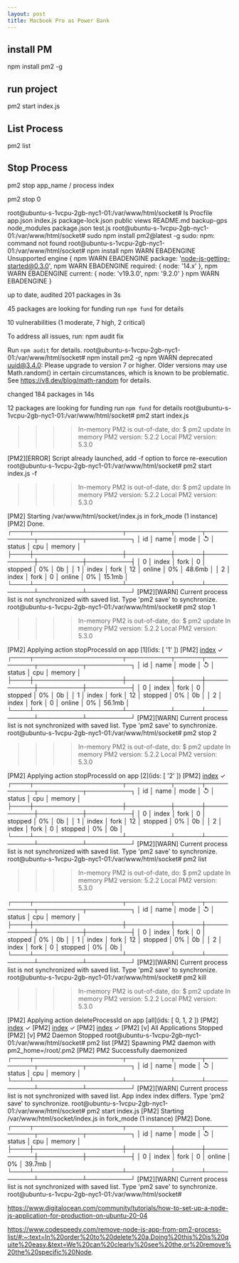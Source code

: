 ```yaml
---
layout: post
title: Macbook Pro as Power Bank
---
```


## install PM 

 npm install pm2 -g


## run project 

 pm2 start index.js



## List Process

pm2 list


## Stop Process 

pm2 stop app_name / process index

pm2 stop 0


root@ubuntu-s-1vcpu-2gb-nyc1-01:/var/www/html/socket# ls
Procfile   app.json    index.js      package-lock.json  public   views
README.md  backup-gps  node_modules  package.json       test.js
root@ubuntu-s-1vcpu-2gb-nyc1-01:/var/www/html/socket# sudo npm install pm2@latest -g
sudo: npm: command not found
root@ubuntu-s-1vcpu-2gb-nyc1-01:/var/www/html/socket# npm install
npm WARN EBADENGINE Unsupported engine {
npm WARN EBADENGINE   package: 'node-js-getting-started@0.3.0',
npm WARN EBADENGINE   required: { node: '14.x' },
npm WARN EBADENGINE   current: { node: 'v19.3.0', npm: '9.2.0' }
npm WARN EBADENGINE }

up to date, audited 201 packages in 3s

45 packages are looking for funding
  run `npm fund` for details

10 vulnerabilities (1 moderate, 7 high, 2 critical)

To address all issues, run:
  npm audit fix

Run `npm audit` for details.
root@ubuntu-s-1vcpu-2gb-nyc1-01:/var/www/html/socket# npm install pm2 -g
npm WARN deprecated uuid@3.4.0: Please upgrade  to version 7 or higher.  Older versions may use Math.random() in certain circumstances, which is known to be problematic.  See https://v8.dev/blog/math-random for details.

changed 184 packages in 14s

12 packages are looking for funding
  run `npm fund` for details
root@ubuntu-s-1vcpu-2gb-nyc1-01:/var/www/html/socket# pm2 start index.js

>>>> In-memory PM2 is out-of-date, do:
>>>> $ pm2 update
In memory PM2 version: 5.2.2
Local PM2 version: 5.3.0

[PM2][ERROR] Script already launched, add -f option to force re-execution
root@ubuntu-s-1vcpu-2gb-nyc1-01:/var/www/html/socket# pm2 start index.js -f

>>>> In-memory PM2 is out-of-date, do:
>>>> $ pm2 update
In memory PM2 version: 5.2.2
Local PM2 version: 5.3.0

[PM2] Starting /var/www/html/socket/index.js in fork_mode (1 instance)
[PM2] Done.
┌────┬────────────────────┬──────────┬──────┬───────────┬──────────┬──────────┐
│ id │ name               │ mode     │ ↺    │ status    │ cpu      │ memory   │
├────┼────────────────────┼──────────┼──────┼───────────┼──────────┼──────────┤
│ 0  │ index              │ fork     │ 0    │ stopped   │ 0%       │ 0b       │
│ 1  │ index              │ fork     │ 12   │ online    │ 0%       │ 48.6mb   │
│ 2  │ index              │ fork     │ 0    │ online    │ 0%       │ 15.1mb   │
└────┴────────────────────┴──────────┴──────┴───────────┴──────────┴──────────┘
[PM2][WARN] Current process list is not synchronized with saved list. Type 'pm2 save' to synchronize.
root@ubuntu-s-1vcpu-2gb-nyc1-01:/var/www/html/socket# pm2 stop 1

>>>> In-memory PM2 is out-of-date, do:
>>>> $ pm2 update
In memory PM2 version: 5.2.2
Local PM2 version: 5.3.0

[PM2] Applying action stopProcessId on app [1](ids: [ '1' ])
[PM2] [index](1) ✓
┌────┬────────────────────┬──────────┬──────┬───────────┬──────────┬──────────┐
│ id │ name               │ mode     │ ↺    │ status    │ cpu      │ memory   │
├────┼────────────────────┼──────────┼──────┼───────────┼──────────┼──────────┤
│ 0  │ index              │ fork     │ 0    │ stopped   │ 0%       │ 0b       │
│ 1  │ index              │ fork     │ 12   │ stopped   │ 0%       │ 0b       │
│ 2  │ index              │ fork     │ 0    │ online    │ 0%       │ 56.1mb   │
└────┴────────────────────┴──────────┴──────┴───────────┴──────────┴──────────┘
[PM2][WARN] Current process list is not synchronized with saved list. Type 'pm2 save' to synchronize.
root@ubuntu-s-1vcpu-2gb-nyc1-01:/var/www/html/socket# pm2 stop 2

>>>> In-memory PM2 is out-of-date, do:
>>>> $ pm2 update
In memory PM2 version: 5.2.2
Local PM2 version: 5.3.0

[PM2] Applying action stopProcessId on app [2](ids: [ '2' ])
[PM2] [index](2) ✓
┌────┬────────────────────┬──────────┬──────┬───────────┬──────────┬──────────┐
│ id │ name               │ mode     │ ↺    │ status    │ cpu      │ memory   │
├────┼────────────────────┼──────────┼──────┼───────────┼──────────┼──────────┤
│ 0  │ index              │ fork     │ 0    │ stopped   │ 0%       │ 0b       │
│ 1  │ index              │ fork     │ 12   │ stopped   │ 0%       │ 0b       │
│ 2  │ index              │ fork     │ 0    │ stopped   │ 0%       │ 0b       │
└────┴────────────────────┴──────────┴──────┴───────────┴──────────┴──────────┘
[PM2][WARN] Current process list is not synchronized with saved list. Type 'pm2 save' to synchronize.
root@ubuntu-s-1vcpu-2gb-nyc1-01:/var/www/html/socket# pm2 list

>>>> In-memory PM2 is out-of-date, do:
>>>> $ pm2 update
In memory PM2 version: 5.2.2
Local PM2 version: 5.3.0

┌────┬────────────────────┬──────────┬──────┬───────────┬──────────┬──────────┐
│ id │ name               │ mode     │ ↺    │ status    │ cpu      │ memory   │
├────┼────────────────────┼──────────┼──────┼───────────┼──────────┼──────────┤
│ 0  │ index              │ fork     │ 0    │ stopped   │ 0%       │ 0b       │
│ 1  │ index              │ fork     │ 12   │ stopped   │ 0%       │ 0b       │
│ 2  │ index              │ fork     │ 0    │ stopped   │ 0%       │ 0b       │
└────┴────────────────────┴──────────┴──────┴───────────┴──────────┴──────────┘
[PM2][WARN] Current process list is not synchronized with saved list. Type 'pm2 save' to synchronize.
root@ubuntu-s-1vcpu-2gb-nyc1-01:/var/www/html/socket# pm2 kill

>>>> In-memory PM2 is out-of-date, do:
>>>> $ pm2 update
In memory PM2 version: 5.2.2
Local PM2 version: 5.3.0

[PM2] Applying action deleteProcessId on app [all](ids: [ 0, 1, 2 ])
[PM2] [index](0) ✓
[PM2] [index](1) ✓
[PM2] [index](2) ✓
[PM2] [v] All Applications Stopped
[PM2] [v] PM2 Daemon Stopped
root@ubuntu-s-1vcpu-2gb-nyc1-01:/var/www/html/socket# pm2 list
[PM2] Spawning PM2 daemon with pm2_home=/root/.pm2
[PM2] PM2 Successfully daemonized
┌────┬────────────────────┬──────────┬──────┬───────────┬──────────┬──────────┐
│ id │ name               │ mode     │ ↺    │ status    │ cpu      │ memory   │
└────┴────────────────────┴──────────┴──────┴───────────┴──────────┴──────────┘
[PM2][WARN] Current process list is not synchronized with saved list. App index index differs. Type 'pm2 save' to synchronize.
root@ubuntu-s-1vcpu-2gb-nyc1-01:/var/www/html/socket# pm2 start index.js
[PM2] Starting /var/www/html/socket/index.js in fork_mode (1 instance)
[PM2] Done.
┌────┬────────────────────┬──────────┬──────┬───────────┬──────────┬──────────┐
│ id │ name               │ mode     │ ↺    │ status    │ cpu      │ memory   │
├────┼────────────────────┼──────────┼──────┼───────────┼──────────┼──────────┤
│ 0  │ index              │ fork     │ 0    │ online    │ 0%       │ 39.7mb   │
└────┴────────────────────┴──────────┴──────┴───────────┴──────────┴──────────┘
[PM2][WARN] Current process list is not synchronized with saved list. Type 'pm2 save' to synchronize.
root@ubuntu-s-1vcpu-2gb-nyc1-01:/var/www/html/socket# 



https://www.digitalocean.com/community/tutorials/how-to-set-up-a-node-js-application-for-production-on-ubuntu-20-04

https://www.codespeedy.com/remove-node-js-app-from-pm2-process-list/#:~:text=In%20order%20to%20delete%20a,Doing%20this%20is%20quite%20easy.&text=We%20can%20clearly%20see%20the,or%20remove%20the%20specific%20Node.
